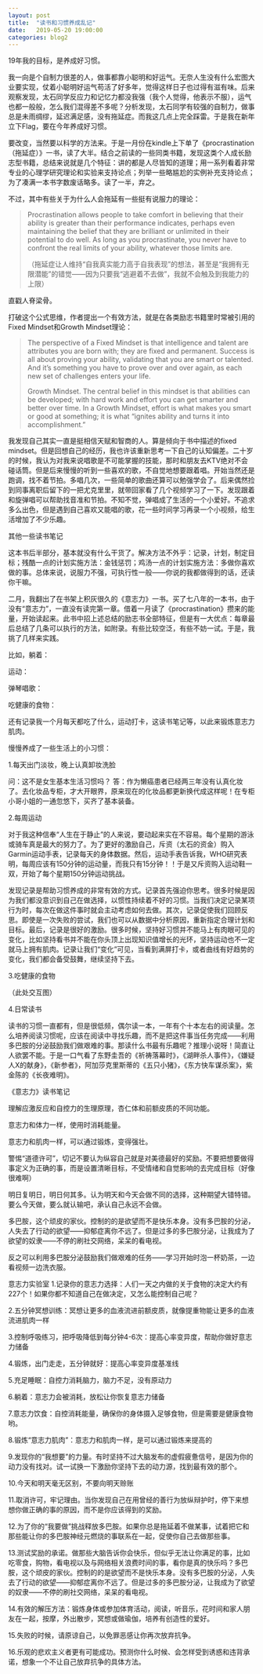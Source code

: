 ```yaml
---
layout: post
title:  "读书和习惯养成乱记"
date:   2019-05-20 19:00:00
categories: blog2
---
```


19年我的目标，是养成好习惯。

我一向是个自制力很差的人，做事都靠小聪明和好运气。无奈人生没有什么宏图大业要实现，仗着小聪明好运气苟活了好多年，觉得这样日子也过得有滋有味。后来观察发现，太石同学反应力和记忆力都没我强（我个人觉得，他表示不服），运气也都一般般，怎么我们混得差不多呢？分析发现，太石同学有较强的自制力，做事总是未雨绸缪，延迟满足感，没有拖延症。而我这几点上完全踩雷。于是我在新年立下Flag，要在今年养成好习惯。

要改变，当然要以科学的方法来。于是一月份在kindle上下单了《procrastination（拖延症）》一书，读了大半。结合之前读的一些同类书籍，发现这类个人成长励志型书籍，总结来说就是几个特征：讲的都是人尽皆知的道理；用一系列看着非常专业的心理学研究理论和实验来支持论点；列举一些略尴尬的实例补充支持论点；为了凑满一本书字数废话略多。读了一半，弃之。

不过，其中有些关于为什么人会拖延有一些挺有说服力的理论：

> Procrastination allows people to take comfort in believing that their ability is greater than their performance indicates, perhaps even maintaining the belief that they are brilliant or unlimited in their potential to do well. As long as you procrastinate, you never have to confront the real limits of your ability, whatever those limits are.
>
>（拖延症让人维持“自我真实能力高于自我表现”的想法，甚至是“我拥有无限潜能”的错觉——因为只要我“逃避着不去做”，我就不会触及到我能力的上限）

直戳人脊梁骨。

打破这个公式思维，作者提出一个有效方法，就是在各类励志书籍里时常被引用的Fixed Mindset和Growth Mindset理论：

> The perspective of a Fixed Mindset is that intelligence and talent are attributes you are born with; they are fixed and permanent. Success is all about proving your ability, validating that you are smart or talented. And it’s something you have to prove over and over again, as each new set of challenges enters your life.
>
> Growth Mindset. The central belief in this mindset is that abilities can be developed; with hard work and effort you can get smarter and better over time. In a Growth Mindset, effort is what makes you smart or good at something; it is what “ignites ability and turns it into accomplishment.”

我发现自己其实一直是挺相信天赋和智商的人。算是倾向于书中描述的fixed mindset。但是回想自己的经历，我也许该重新思考一下自己的认知偏差。二十岁的时候，我认为对我来说唱歌是不可能掌握的技能，那时和朋友去KTV绝对不会碰话筒。但是后来慢慢的听到一些喜欢的歌，不自觉地想要跟着唱。开始当然还是跑调，找不着节拍。多唱几次，一些简单的歌曲还算可以勉强学会了。后来偶然捡到同事离职后留下的一把尤克里里，就带回家看了几个视频学习了一下。发现跟着和旋弹唱可以帮助找音准和节拍。不知不觉，弹唱成了生活的一个小爱好。不追求多么出色，但是遇到自己喜欢又能唱的歌，花一些时间学习再录一个小视频，给生活增加了不少乐趣。 


其他一些读书笔记



这本书后半部分，基本就没有什么干货了。解决方法不外乎：记录，计划，制定目标；残酷一点的计划实施方法：金钱惩罚；鸡汤一点的计划实施方法：多做你喜欢做的事。总体来说，说服力不强，可执行性一般——你说的我都做得到的话，还读你干嘛。

二月，我翻出了在书架上积灰很久的《意志力》一书。买了七八年的一本书，由于没有“意志力”，一直没有读完第一章。借着一月读了《procrastination》攒来的能量，开始读起来。此书中招上述总结的励志书全部特征，但是有一大优点：每章最后总结了几条可以执行的方法，如附录。有些比较空泛，有些不妨一试。于是，我挑了几样来实践。

比如，躺着：


运动：


弹琴唱歌：


吃健康的食物：


还有记录我一个月每天都吃了什么，运动打卡，这读书笔记等，以此来锻炼意志力肌肉。


慢慢养成了一些生活上的小习惯：


1.每天出门淡妆，晚上认真卸妆洗脸


问：这不是女生基本生活习惯吗？
答：作为懒癌患者已经两三年没有认真化妆了。去化妆品专柜，才大开眼界，原来现在的化妆品都更新换代成这样呢！在专柜小哥小姐的一通忽悠下，买齐了基本装备。

2.每周运动

对于我这种信奉“人生在于静止”的人来说，要动起来实在不容易。每个星期的游泳或骑车真是最大的努力了。为了更好的激励自己，斥资（太石的资金）购入Garmin运动手表，记录每天的身体数据。然后，运动手表告诉我，WHO研究表明，每周应该有150分钟的运动量，而我只有15分钟！！于是又斥资购入运动鞋一双，开始了每个星期150分钟运动挑战。

发现记录是帮助习惯养成的非常有效的方式。记录首先强迫你思考。很多时候是因为我们都没意识到自己在做选择，以惯性持续着不好的习惯。当我们决定记录某项行为时，每次在做这件事时就会主动考虑如何去做。其次，记录促使我们回顾反思。即使是一次失败的尝试，我们也可以从数据中分析原因，重新指定合理计划和目标。最后，记录是很好的激励。很多时候，坚持好习惯并不能马上有肉眼可见的变化，比如坚持看书并不能在你头顶上出现知识值增长的光环，坚持运动也不一定就马上拥有肌肉。记录让我们“变化”可见，当看到满屏打卡，或者曲线有好趋势的变化，我们都会备受鼓舞，继续坚持下去。

3.吃健康的食物

（此处交互图）

4.日常读书

读书的习惯一直都有，但是很低频，偶尔读一本，一年有个十本左右的阅读量。怎么培养阅读习惯呢，应该在阅读中寻找乐趣，而不是把这件事当任务完成——利用多巴胺的分泌鼓励我们做艰难的事。那读什么书最有乐趣呢？推理小说呀！简直让人欲罢不能。于是一口气看了东野圭吾的《祈祷落幕时》，《湖畔杀人事件》，《嫌疑人X的献身》，《新参者》，阿加莎克里斯蒂的《五只小猪》，《东方快车谋杀案》，紫金陈的《长夜难明》。


《意志力》读书笔记


理解应激反应和自控力的生理原理，杏仁体和前额皮质的不同功能。


意志力和体力一样，使用时消耗能量。


意志力和肌肉一样，可以通过锻炼，变得强壮。


警惕“道德许可”，切记不要认为纵容自己就是对美德最好的奖励。不要把想要做得事定义为正确的事，而是设置清晰目标，不受情绪和自觉影响的去完成目标（好像很难啊）


明日复明日，明日何其多。认为明天和今天会做不同的选择，这种期望大错特错。要么今天做，要么就认输吧，承认自己永远不会做。


多巴胺，这个顽皮的家伙。控制的的是欲望而不是快乐本身。没有多巴胺的分泌，人失去了行动的欲望——抑郁症离你不远了。但是过多的多巴胺分泌，让我成为了欲望的奴隶——不停的刷社交网络，呆呆的看电视。


反之可以利用多巴胺分泌鼓励我们做艰难的任务——学习开始时泡一杯奶茶，一边看视频一边洗衣服。



意志力实验室
1.记录你的意志力选择：人们一天之内做的关于食物的决定大约有227个！如果你都不知道自己在做决定，又怎么能控制自己呢？


2.五分钟冥想训练：冥想让更多的血液流进前额皮质，就像提重物能让更多的血液流进肌肉一样


3.控制呼吸练习，把呼吸降低到每分钟4-6次：提高心率变异度，帮助你做好意志力储备


4.锻炼，出门走走，五分钟就好：提高心率变异度基准线


5.充足睡眠：自控力消耗脑力，脑力不足，没有原动力


6.躺着：意志力会被消耗，放松让你恢复意志力储备


7.意志力饮食：自控消耗能量，确保你的身体摄入足够食物，但是需要是健康食物哟。


8.锻炼“意志力肌肉”：意志力和肌肉一样，是可以通过锻炼来提高的


9.发现你的“我想要”的力量。有时坚持不过大脑发布的虚假疲惫信号，是因为你的动力没有找对。试一试换一下激励你坚持下去的动力源，找到最有效的那个。


10.今天和明天毫无区别，不要向明天赊账


11.取消许可，牢记理由。当你发现自己在用曾经的善行为放纵辩护时，停下来想想你做正确的事的原因，而不是你应该得到的奖励。


12.为了你的“我要做”挑战释放多巴胺。如果你总是拖延着不做某事，试着把它和那些能让你的多巴胺神经元燃烧的事联系在一起，促使你自己去做那些事。


13.测试奖励的承诺。做那些大脑告诉你会快乐，但似乎无法让你满足的事，比如吃零食，购物，看电视以及与网络相关浪费时间的事，看你是真的快乐吗？多巴胺，这个顽皮的家伙。控制的的是欲望而不是快乐本身。没有多巴胺的分泌，人失去了行动的欲望——抑郁症离你不远了。但是过多的多巴胺分泌，让我成为了欲望的奴隶——不停的刷社交网络，呆呆的看电视。


14.有效的解压方法：锻炼身体或参加体育活动，阅读，听音乐，花时间和家人朋友在一起，按摩，外出散步，冥想或做瑜伽，培养有创造性的爱好。


15.失败的时候，请原谅自己，以免罪恶感让你再次放弃抗争。


16.乐观的悲欢主义者更有可能成功。预测你什么时候、会怎样受到诱惑和违背承诺，想象一个不让自己放弃抗争的具体方法。